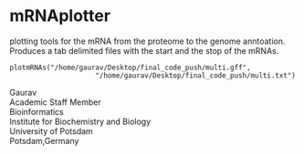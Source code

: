 # mRNAplotter
plotting tools for the mRNA from the proteome to the genome anntoation. Produces a tab delimited files with the start and the stop of the mRNAs.

```
plotmRNAs("/home/gaurav/Desktop/final_code_push/multi.gff",
                     "/home/gaurav/Desktop/final_code_push/multi.txt")
```
Gaurav \
Academic Staff Member \
Bioinformatics \
Institute for Biochemistry and Biology \
University of Potsdam \
Potsdam,Germany
